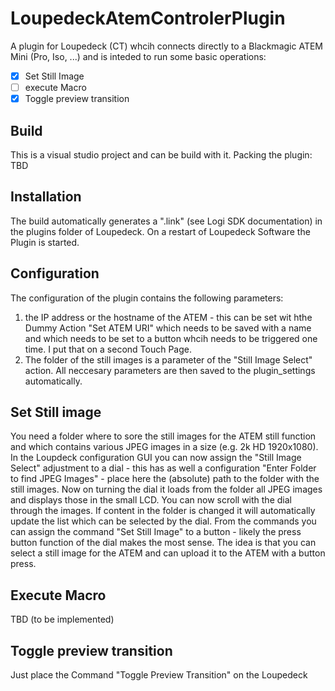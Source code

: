 # LoupedeckAtemControlerPlugin
A plugin for Loupedeck (CT) whcih connects directly to a Blackmagic ATEM Mini (Pro, Iso, ...) and is inteded to
run some basic operations:

- [x] Set Still Image
- [ ] execute Macro
- [x] Toggle preview transition

## Build
This is a visual studio project and can be build with it.
Packing the plugin: TBD

## Installation
The build automatically generates a ".link" (see Logi SDK documentation) in the plugins folder of Loupedeck. On a restart of Loupedeck
Software the Plugin is started.

## Configuration
The configuration of the plugin contains the following parameters:
1. the IP address or the hostname of the ATEM - this can be set wit hthe Dummy Action "Set ATEM URI" which needs to be saved with a name and which needs
to be set to a button whcih needs to be triggered one time. I put that on a second Touch Page.
2. The folder of the still images is a parameter of the "Still Image Select" action.
All neccesary parameters are then saved to the plugin_settings automatically.

## Set Still image
You need a folder where to sore the still images for the ATEM still function and which contains various JPEG images in a size (e.g. 2k HD 1920x1080).
In the Loupdeck configuration GUI you can now assign the "Still Image Select" adjustment to a dial - this has as well a configuration "Enter Folder to find JPEG Images" -
place here the (absolute) path to the folder with the still images.
Now on turning the dial it loads from the folder all JPEG images and displays those in the small LCD. You can now scroll with the dial
through the images. If content in the folder is changed it will automatically update the list which can be selected by the dial.
From the commands you can assign the command "Set Still Image" to a button - likely the press button function of the dial makes the most sense.
The idea is that you can select a still image for the ATEM and can upload it to the ATEM with a button press.

## Execute Macro
TBD (to be implemented)

## Toggle preview transition 
Just place the Command "Toggle Preview Transition" on the Loupedeck
